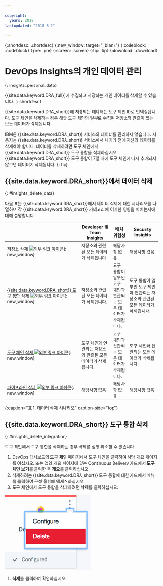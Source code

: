 ```yaml
---

copyright:
  years: 2018
lastupdated: "2018-8-2"

---
```


{:shortdesc: .shortdesc}
{:new_window: target="_blank"}
{:codeblock: .codeblock}
{:pre: .pre}
{:screen: .screen}
{:tip: .tip}
{:download: .download}

# DevOps Insights의 개인 데이터 관리
{: insights_personal_data}

{{site.data.keyword.DRA_full}}에 수집되고 저장되는 개인 데이터를 삭제할 수 있습니다.
{: shortdesc}

{{site.data.keyword.DRA_short}}에 저장되는 데이터는 도구 체인 ID로 인덱싱됩니다. 도구 체인을 삭제하는 경우 해당 도구 체인의 일부로 수집된 저장소와 관련이 있는 모든 데이터가 삭제됩니다.

IBM은 {{site.data.keyword.DRA_short}} 서비스의 데이터를 관리하지 않습니다. 사용자는 {{site.data.keyword.DRA_short}} 서비스에서 나가기 전에 자신의 데이터를 삭제해야 합니다. 데이터를 삭제하려면 도구 체인에서 {{site.data.keyword.DRA_short}} 도구 통합을 삭제하십시오. {{site.data.keyword.DRA_short}} 도구 통합이 7일 내에 도구 체인에 다시 추가되지 않으면 데이터가 삭제됩니다.
{: tip}

## {{site.data.keyword.DRA_short}}에서 데이터 삭제
{: #insights_delete_data}

다음 표는 {{site.data.keyword.DRA_short}}에서 데이터 삭제에 대한 시나리오를 나열하며 각 {{site.data.keyword.DRA_short}} 카테고리에 어떠한 영향을 미치는지에 대해 설명합니다.

|  |Developer 및 Team Insights |배치 위험성 |Security Insights |
|---------|-------------|-------------|-------------|
|[저장소 삭제 ![외부 링크 아이콘](../../icons/launch-glyph.svg "외부 링크 아이콘")](/docs/services/ContinuousDelivery/cd_personal_data.html#managing_grit_data){: new_window} |	저장소와 관련된 모든 데이터가 삭제됩니다.  |해당사항 없음 |해당사항 없음 |
|[{{site.data.keyword.DRA_short}} 도구 통합 삭제 ![외부 링크 아이콘](../../icons/launch-glyph.svg "외부 링크 아이콘")](/docs/services/ContinuousDelivery/cd_personal_data.html#managing_toolchains){: new_window} |	저장소와 관련된 모든 데이터가 삭제됩니다.  |도구 통합이 일부인 도구 체인과 연관되는 모든 데이터가 삭제됩니다. |도구 통합이 일부인 도구 체인과 연관되는 저장소와 관련된 모든 데이터가 삭제됩니다.  |
|[도구 체인 삭제 ![외부 링크 아이콘](../../icons/launch-glyph.svg "외부 링크 아이콘")](/docs/services/ContinuousDelivery/cd_personal_data.html#managing_toolchains){: new_window} |도구 체인과 연관되는 저장소와 관련된 모든 데이터가 삭제됩니다. |도구 체인과 연관되는 모든 데이터가 삭제됩니다.  |도구 체인과 연관되는 모든 데이터가 삭제됩니다. |
|[파이프라인 삭제 ![외부 링크 아이콘](../../icons/launch-glyph.svg "외부 링크 아이콘")](/docs/services/ContinuousDelivery/cd_personal_data.html#managing_pipeline_data){: new_window} |해당사항 없음 |해당사항 없음 |해당사항 없음 |
{:caption="표 1. 데이터 삭제 시나리오" caption-side="top"}

## {{site.data.keyword.DRA_short}} 도구 통합 삭제
{: #insights_delete_integration}

도구 체인에서 도구 통합을 삭제하는 경우 삭제를 실행 취소할 수 없습니다.

1. DevOps 대시보드의 **도구 체인** 페이지에서 도구 체인을 클릭하여 해당 개요 페이지를 여십시오. 또는 앱의 개요 페이지에 있는 Continuous Delivery 카드에서 **도구 체인 보기**를 클릭한 후 **개요**를 클릭하십시오.
1. 삭제하려는 {{site.data.keyword.DRA_short}} 도구 통합에 대한 카드에서 메뉴를 클릭하여 구성 옵션에 액세스하십시오.
1. 도구 체인에서 도구 통합을 삭제하려면 **삭제**를 클릭하십시오.

  ![구성 메뉴](images/delete_insights_integration.png)

1. **삭제**를 클릭하여 확인하십시오. 
